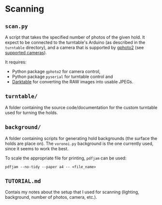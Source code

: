 # Scanning

## `scan.py`
A script that takes the specified number of photos of the given hold. It expect to be connected to the turntable's Arduino (as described in the `turntable` directory), and a camera that is supported by [gphoto2](http://gphoto.org/) (see [supported cameras](http://gphoto.org/proj/libgphoto2/support.php)).

It requires:
- Python package `gphoto2` for camera control,
- Python package `pyserial` for turntable control and
- [Darktable](https://www.darktable.org/) for converting the RAW images into usable JPEGs.

## `turntable/`
A folder containing the source code/documentation for the custom turntable used for turning the holds.

## `background/`
A folder containing scripts for generating hold backgrounds (the surface the holds are place on). The `voronoi.py` background is the one currently used, since it seems to work the best.

To scale the appropriate file for printing, `pdfjam` can be used:

```
pdfjam --no-tidy --paper a4 -- <file_name>
```

## `TUTORIAL.md`
Contais my notes about the setup that I used for scanning (lighting, background, number of photos, camera, etc.).
